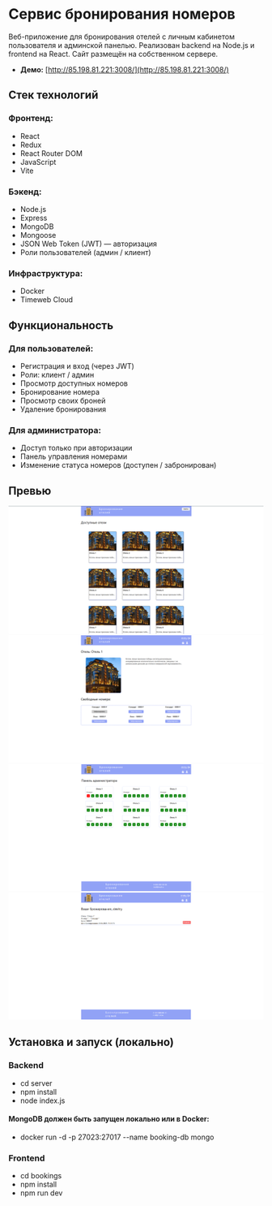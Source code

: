 # Сервис бронирования номеров 

Веб-приложение для бронирования отелей с личным кабинетом пользователя и админской панелью. Реализован backend на Node.js и frontend на React. Сайт размещён на собственном сервере.

- **Демо:** [http://85.198.81.221:3008/](http://85.198.81.221:3008/)

##  Стек технологий

### Фронтенд:
- React
- Redux
- React Router DOM
- JavaScript
- Vite

### Бэкенд:
- Node.js
- Express
- MongoDB
- Mongoose
- JSON Web Token (JWT) — авторизация
- Роли пользователей (админ / клиент)

### Инфраструктура:
- Docker
- Timeweb Cloud

##  Функциональность

### Для пользователей:
- Регистрация и вход (через JWT)
- Роли: клиент / админ
- Просмотр доступных номеров
- Бронирование номера
- Просмотр своих броней
- Удаление бронирования

### Для администратора:
- Доступ только при авторизации
- Панель управления номерами
- Изменение статуса номеров (доступен / забронирован)

##  Превью
![Главная страница](./frontend/src/assets/main-preview.png)
![Страница отеля](./frontend/src/assets/page-preview.png)
![Панель администратора](./frontend/src/assets/admin-preview.png)
![Личный кабинет](./frontend/src/assets/personal-preview.png)

##  Установка и запуск (локально)

### Backend

- cd server
- npm install
- node index.js

#### MongoDB должен быть запущен локально или в Docker:

- docker run -d -p 27023:27017 --name booking-db mongo

### Frontend

- cd bookings
- npm install
- npm run dev

